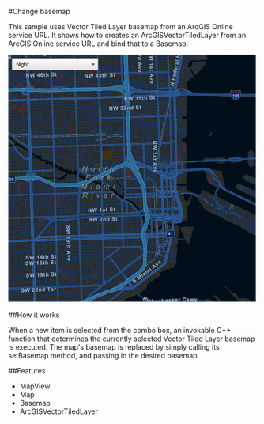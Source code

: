 #Change basemap

This sample uses Vector Tiled Layer basemap from an ArcGIS Online service URL. It shows how to creates an ArcGISVectorTiledLayer from an ArcGIS Online service URL and bind that to a  Basemap.

![](screenshot.png)

##How it works

When a new item is selected from the combo box, an invokable C++ function that determines the currently selected Vector Tiled Layer basemap is executed. The map's basemap is replaced by simply calling its setBasemap method, and passing in the desired basemap.

##Features
- MapView
- Map
- Basemap
- ArcGISVectorTiledLayer